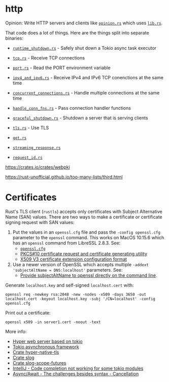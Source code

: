 # http

Opinion: Write HTTP servers and clients like [`opinion.rs`](src/bin/opinion.rs) which uses [`lib.rs`](src/lib.rs).

That code does a lot of things.  Here are the things split into separate binaries:
- [`runtime_shutdown.rs`](src/bin/runtime_shutdown.rs) - Safely shut down a Tokio async task executor
- [`tcp.rs`](src/bin/tcp.rs) - Receive TCP connections
- [`port.rs`](src/bin/port.rs) - Read the PORT environment variable
- [`ipv4_and_ipv6.rs`](src/bin/ipv4_and_ipv6.rs) - Receive IPv4 and IPv6 TCP conenctions at the same time
- [`concurrent_connections.rs`](src/bin/concurrent_connections.rs) - Handle multiple connections at the same time
- [`handle_conn_fns.rs`](src/bin/handle_conn_fns.rs) - Pass connection handler functions
- [`graceful_shutdown.rs`](src/bin/graceful_shutdown.rs) - Shutdown a server that is serving clients
- [`tls.rs`](src/bin/tls.rs) - Use TLS

- [`get.rs`](src/bin/get.rs)
- [`streaming_response.rs`](src/bin/streaming_response.rs)
- [`request_id.rs`](src/bin/request_id.rs)


https://crates.io/crates/webpki

https://rust-unofficial.github.io/too-many-lists/third.html

# Certificates

Rust's TLS client (`rustls`) accepts only certificates with Subject Alternative Name (SAN) values.
There are two ways to make a certificate or certificate signing request with SAN values:
1. Put the values in an `openssl.cfg` file and pass the `-config openssl.cfg` parameter to the `openssl` command.
   This works on MacOS 10.15.6 which has an `openssl` command from LibreSSL 2.8.3.
   See:
   - [`openssl.cfg`](openssl.cfg)
   - [PKCS#10 certificate request and certificate generating utility](https://www.openssl.org/docs/man1.1.1/man1/req.html)
   - [X509 V3 certificate extension configuration format](https://www.openssl.org/docs/man1.1.1/man5/x509v3_config.html)
2. Use a newer version of OpenSSL which accepts multiple `-addext 'subjectAltName = DNS:localhost'` parameters.
   See:
   - [Provide subjectAltName to openssl directly on the command line](https://security.stackexchange.com/a/183973).

Generate `localhost.key` and self-signed `localhost.cert` with:
```
openssl req -newkey rsa:2048 -new -nodes -x509 -days 3650 -out localhost.cert -keyout localhost.key -subj '/CN=localhost' -config openssl.cfg
```

Print out a certificate:
```
openssl x509 -in server1.cert -noout -text
```


More info:
- [Hyper web server based on tokio](https://hyper.rs)
- [Tokio asynchronous framework](https://tokio.rs)
- [Crate hyper-native-tls](https://crates.io/crates/hyper-native-tls)
- [Crate slog](https://crates.io/crates/slog)
- [Crate slog-scope-futures](https://crates.io/crates/slog-scope-futures)
- [IntelliJ - Code completion not working for some tokio modules](https://github.com/intellij-rust/intellij-rust/issues/4706#issuecomment-608987405)
- [Async/Await - The challenges besides syntax - Cancellation](https://gist.github.com/Matthias247/ffc0f189742abf6aa41a226fe07398a8)
